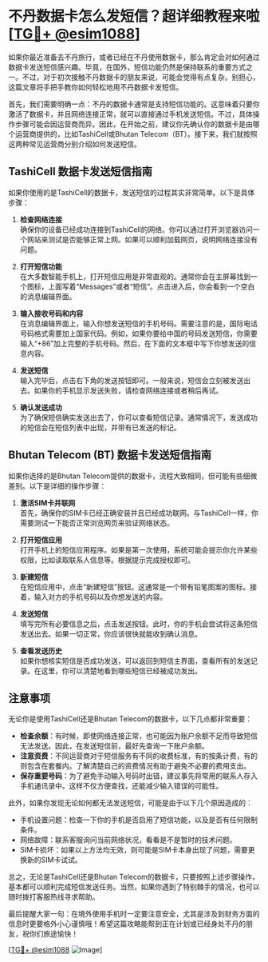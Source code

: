 # 不丹数据卡怎么发短信？超详细教程来啦[[TG💪+ @esim1088](https://t.me/s/esim1088)]

如果你最近准备去不丹旅行，或者已经在不丹使用数据卡，那么肯定会对如何通过数据卡发送短信感兴趣。毕竟，在国外，短信功能仍然是保持联系的重要方式之一。不过，对于初次接触不丹数据卡的朋友来说，可能会觉得有点复杂。别担心，这篇文章将手把手教你如何轻松地用不丹数据卡发短信。

首先，我们需要明确一点：不丹的数据卡通常是支持短信功能的。这意味着只要你激活了数据卡，并且网络连接正常，就可以直接通过手机发送短信。不过，具体操作步骤可能会因运营商而异。因此，在开始之前，建议你先确认你的数据卡是由哪个运营商提供的，比如TashiCell或Bhutan Telecom（BT）。接下来，我们就按照这两种常见运营商分别介绍如何发送短信。

## TashiCell 数据卡发送短信指南

如果你使用的是TashiCell的数据卡，发送短信的过程其实非常简单。以下是具体步骤：

1. **检查网络连接**  
   确保你的设备已经成功连接到TashiCell的网络。你可以通过打开浏览器访问一个网站来测试是否能够正常上网。如果可以顺利加载网页，说明网络连接没有问题。

2. **打开短信功能**  
   在大多数智能手机上，打开短信应用是非常直观的。通常你会在主屏幕找到一个图标，上面写着“Messages”或者“短信”。点击进入后，你会看到一个空白的消息编辑界面。

3. **输入接收号码和内容**  
   在消息编辑界面上，输入你想发送短信的手机号码。需要注意的是，国际电话号码格式需要加上国家代码。例如，如果你要给中国的号码发送短信，你需要输入“+86”加上完整的手机号码。然后，在下面的文本框中写下你想发送的信息内容。

4. **发送短信**  
   输入完毕后，点击右下角的发送按钮即可。一般来说，短信会立刻被发送出去。如果你的手机显示发送失败，请检查网络连接或者稍后再试。

5. **确认发送成功**  
   为了确保短信确实发送出去了，你可以查看短信记录。通常情况下，发送成功的短信会在短信列表中出现，并带有已发送的标记。

## Bhutan Telecom (BT) 数据卡发送短信指南

如果你选择的是Bhutan Telecom提供的数据卡，流程大致相同，但可能有些细微差别。以下是详细的操作步骤：

1. **激活SIM卡并联网**  
   首先，确保你的SIM卡已经正确安装并且已经成功联网。与TashiCell一样，你需要测试一下能否正常浏览网页来验证网络状态。

2. **打开短信应用**  
   打开手机上的短信应用程序。如果是第一次使用，系统可能会提示你允许某些权限，比如读取联系人信息等。根据提示完成授权即可。

3. **新建短信**  
   在短信应用中，点击“新建短信”按钮。这通常是一个带有铅笔图案的图标。接着，输入对方的手机号码以及你想发送的内容。

4. **发送短信**  
   填写完所有必要信息之后，点击发送按钮。此时，你的手机会尝试将这条短信发送出去。如果一切正常，你应该很快就能收到确认消息。

5. **查看发送历史**  
   如果你想核实短信是否成功发送，可以返回到短信主界面，查看所有的发送记录。在这里，你可以清楚地看到哪些短信已经被成功发出。

## 注意事项

无论你是使用TashiCell还是Bhutan Telecom的数据卡，以下几点都非常重要：

- **检查余额**：有时候，即使网络连接正常，也可能因为账户余额不足而导致短信无法发送。因此，在发送短信前，最好先查询一下账户余额。
- **注意资费**：不同运营商对于短信服务有不同的收费标准，有的按条计费，有的则包含在套餐内。了解清楚自己的资费情况有助于避免不必要的费用支出。
- **保存重要号码**：为了避免手动输入号码时出错，建议事先将常用的联系人存入手机通讯录中。这样不仅方便查找，还能减少输入错误的可能性。

此外，如果你发现无论如何都无法发送短信，可能是由于以下几个原因造成的：
- 手机设置问题：检查一下你的手机是否启用了短信功能，以及是否有任何限制条件。
- 网络故障：联系客服询问当前网络状况，看看是不是暂时的技术问题。
- SIM卡损坏：如果以上方法均无效，则可能是SIM卡本身出现了问题，需要更换新的SIM卡试试。

总之，无论是TashiCell还是Bhutan Telecom的数据卡，只要按照上述步骤操作，基本都可以顺利完成短信发送任务。当然，如果你遇到了特别棘手的情况，也可以随时拨打客服热线寻求帮助。

最后提醒大家一句：在境外使用手机时一定要注意安全，尤其是涉及到财务方面的信息时更要格外小心谨慎哦！希望这篇攻略能帮到正在计划或已经身处不丹的朋友，祝你们旅途愉快！

[[TG💪+ @esim1088](https://t.me/s/esim1088) ![Image](https://i.postimg.cc/4NQfJmqS/Snipaste-2025-05-13-00-14-12.png)]